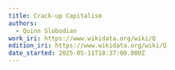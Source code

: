 ```yaml
---
title: Crack-up Capitalism
authors:
  - Quinn Slobodian
work_iri: https://www.wikidata.org/wiki/Q
edition_iri: https://www.wikidata.org/wiki/Q
date_started: 2025-05-11T18:37:00.000Z
---
```

